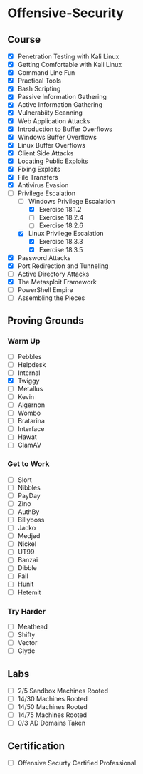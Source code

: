 # Offensive-Security
## Course
* [X] Penetration Testing with Kali Linux
* [X] Getting Comfortable with Kali Linux
* [X] Command Line Fun
* [X] Practical Tools
* [X] Bash Scripting
* [X] Passive Information Gathering
* [X] Active Information Gathering
* [X] Vulnerabiity Scanning
* [X] Web Application Attacks
* [X] Introduction to Buffer Overflows
* [X] Windows Buffer Overflows
* [X] Linux Buffer Overflows
* [X] Client Side Attacks
* [X] Locating Public Exploits
* [X] Fixing Exploits
* [X] File Transfers
* [X] Antivirus Evasion
* [ ] Privilege Escalation
  * [ ] Windows Privilege Escalation
    * [X] Exercise 18.1.2
    * [ ] Exercise 18.2.4
    * [ ] Exercise 18.2.6
  * [X] Linux Privilege Escalation
    * [X] Exercise 18.3.3
    * [X] Exercise 18.3.5
* [X] Password Attacks
* [X] Port Redirection and Tunneling
* [ ] Active Directory Attacks
* [X] The Metasploit Framework
* [ ] PowerShell Empire
* [ ] Assembling the Pieces

## Proving Grounds
### Warm Up
* [ ] Pebbles
* [ ] Helpdesk
* [ ] Internal
* [X] Twiggy
* [ ] Metallus
* [ ] Kevin
* [ ] Algernon
* [ ] Wombo
* [ ] Bratarina
* [ ] Interface
* [ ] Hawat
* [ ] ClamAV

### Get to Work
* [ ] Slort
* [ ] Nibbles
* [ ] PayDay
* [ ] Zino
* [ ] AuthBy
* [ ] Billyboss
* [ ] Jacko
* [ ] Medjed
* [ ] Nickel
* [ ] UT99
* [ ] Banzai
* [ ] Dibble
* [ ] Fail
* [ ] Hunit
* [ ] Hetemit

### Try Harder
* [ ] Meathead
* [ ] Shifty
* [ ] Vector
* [ ] Clyde

## Labs
* [ ] 2/5  Sandbox Machines Rooted
* [ ] 14/30 Machines Rooted
* [ ] 14/50 Machines Rooted
* [ ] 14/75 Machines Rooted
* [ ] 0/3  AD Domains Taken

## Certification
* [ ] Offensive Securty Certified Professional

